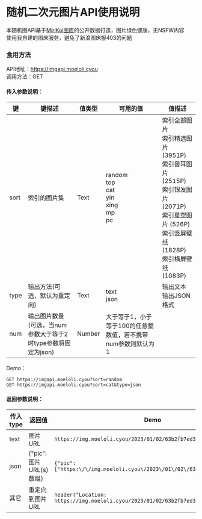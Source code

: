 # 随机二次元图片API使用说明
本随机图API基于[MirlKoi图库](https://iw233.cn)的公开数据打造，图片绿色健康，无NSFW内容<br>
使用我自建的图床服务，避免了新浪图床报403的问题<br>
### 食用方法
API地址：https://imgapi.moeloli.cyou<br>
调用方法：GET<br>
#### 传入参数说明：
| 键 | 键描述 | 值类型 | 可用的值 | 值描述 |
| --- | --- | --- | --- | --- |
| sort | 索引的图片集 | Text | random<br>top<br>cat<br>yin<br>xing<br>mp<br>pc | 索引全部图片<br>索引精选图片 (3951P)<br>索引兽耳图片 (2515P)<br>索引银发图片 (2071P)<br>索引星空图片 (526P)<br>索引竖屏壁纸 (1828P)<br>索引横屏壁纸 (1083P) |
| type | 输出方法(可选，默认为重定向) | Text | text<br>json | 输出文本<br>输出JSON格式 |
| num  | 输出图片数量(可选，当num参数大于等于2时type参数将固定为json) | Number | 大于等于1，小于等于100的任意整数值，若不携带num参数则默认为1 |   |

Demo：<br>
```
GET https://imgapi.moeloli.cyou?sort=random
GET https://imgapi.moeloli.cyou?sort=cat&type=json
```
#### 返回参数说明：
| 传入type | 返回值 | Demo |
| --- | --- | --- |
| text | 图片URL | ```https://img.moeloli.cyou/2023/01/02/63b2fb7ed3537.jpg``` |
| json | {"pic": 图片URL(s)数组} | ```{"pic": ["https:\/\/img.moeloli.cyou\/2023\/01\/02\/63b2fb7ed3537.jpg"]}``` |
| 其它 | 重定向到图片URL | ```header("Location: https://img.moeloli.cyou/2023/01/02/63b2fb7ed3537.jpg")``` |
